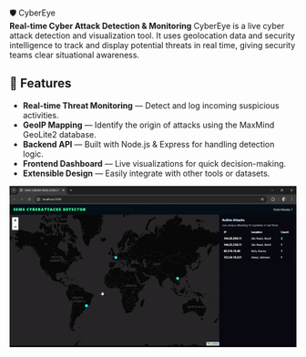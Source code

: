 🛡️ CyberEye  
**Real-time Cyber Attack Detection & Monitoring**
CyberEye is a live cyber attack detection and visualization tool. It uses geolocation data and security intelligence to track and display potential threats in real time, giving security teams clear situational awareness.

## 🚀 Features
- **Real-time Threat Monitoring** — Detect and log incoming suspicious activities.
- **GeoIP Mapping** — Identify the origin of attacks using the MaxMind GeoLite2 database.
- **Backend API** — Built with Node.js & Express for handling detection logic.
- **Frontend Dashboard** — Live visualizations for quick decision-making.
- **Extensible Design** — Easily integrate with other tools or datasets.

![CyberEye Demo](assets/demo.gif)
